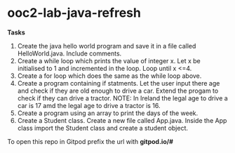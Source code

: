 # ooc2-lab-java-refresh

**Tasks**

1. Create the java hello world program and save it in a file called HelloWorld.java. Include comments.
2. Create a while loop which prints the value of integer x. Let x be initialised to 1 and incremented in the loop. Loop until x <=4.
3. Create a for loop which does the same as the while loop above.
4. Create a program containing if statments. Let the user input there age and check if they are old enough to drive a car. Extend the progam to check if they can drive a tractor. NOTE: In Ireland the legal age to drive a car is 17 amd the legal age to drive a tractor is 16.
5. Create a program using an array to print the days of the week.
6. Create a Student class. Create a new file called App.java. Inside the App class import the Student class and create a student object.

To open this repo in Gitpod prefix the url with **gitpod.io/#**
